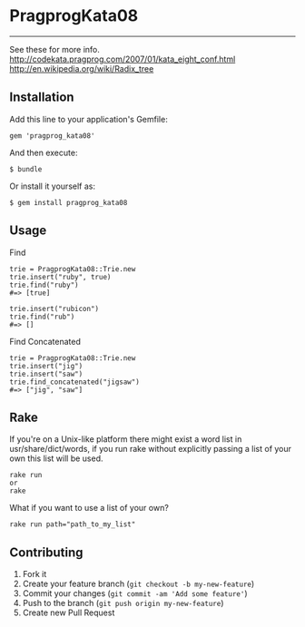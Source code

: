 # PragprogKata08

----------------

See these for more info.
http://codekata.pragprog.com/2007/01/kata_eight_conf.html
http://en.wikipedia.org/wiki/Radix_tree

## Installation

Add this line to your application's Gemfile:

    gem 'pragprog_kata08'

And then execute:

    $ bundle

Or install it yourself as:

    $ gem install pragprog_kata08

## Usage

Find
```
trie = PragprogKata08::Trie.new
trie.insert("ruby", true)
trie.find("ruby")
#=> [true]

trie.insert("rubicon")
trie.find("rub")
#=> []
```

Find Concatenated
```
trie = PragprogKata08::Trie.new
trie.insert("jig")
trie.insert("saw")
trie.find_concatenated("jigsaw")
#=> ["jig", "saw"]
```


## Rake

If you're on a Unix-like platform there might exist a word list in
usr/share/dict/words, if you run rake without explicitly passing a list
of your own this list will be used.

```
rake run
or
rake
```

What if you want to use a list of your own?
```
rake run path="path_to_my_list"
```
## Contributing

1. Fork it
2. Create your feature branch (`git checkout -b my-new-feature`)
3. Commit your changes (`git commit -am 'Add some feature'`)
4. Push to the branch (`git push origin my-new-feature`)
5. Create new Pull Request
